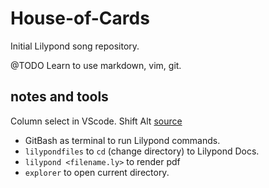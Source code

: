 # House-of-Cards

Initial Lilypond song repository.

@TODO Learn to use markdown, vim, git.

## notes and tools

Column select in VScode. Shift Alt [source](https://superuser.com/a/1087720/328722)

 * GitBash as terminal to run Lilypond commands. 
 * `lilypondfiles` to `cd` (change directory) to Lilypond Docs. 
 * `lilypond <filename.ly>` to render pdf  
 * `explorer` to open current directory. 